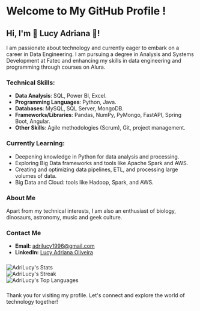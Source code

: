 # Welcome to My GitHub Profile !

## Hi, I'm :frog: Lucy Adriana :frog:!

I am passionate about technology and currently eager to embark on a career in Data Engineering. I am pursuing a degree in Analysis and Systems Development at Fatec and enhancing my skills in data engineering and programming through courses on Alura.

### Technical Skills:

- **Data Analysis**: SQL, Power BI, Excel.
- **Programming Languages**: Python, Java.
- **Databases**: MySQL, SQL Server, MongoDB.
- **Frameworks/Libraries**: Pandas, NumPy, PyMongo, FastAPI, Spring Boot, Angular.
- **Other Skills**: Agile methodologies (Scrum), Git, project management.

### Currently Learning:

- Deepening knowledge in Python for data analysis and processing.
- Exploring Big Data frameworks and tools like Apache Spark and AWS.
- Creating and optimizing data pipelines, ETL, and processing large volumes of data.
- Big Data and Cloud: tools like Hadoop, Spark, and AWS.

### About Me

Apart from my technical interests, I am also an enthusiast of biology, dinosaurs, astronomy, music and geek culture.

### Contact Me

- **Email:** adrilucy1996@gmail.com
- **LinkedIn:** [Lucy Adriana Oliveira](https://www.linkedin.com/in/lucy-adriana-oliveira-25b6b6158)

###
![AdriLucy's Stats](https://github-readme-stats.vercel.app/api?username=AdriLucy&theme=gotham&show_icons=true&hide_border=true&count_private=true)</br>
![AdriLucy's Streak](https://github-readme-streak-stats.herokuapp.com/?user=AdriLucy&theme=gotham&hide_border=true)</br>
![AdriLucy's Top Languages](https://github-readme-stats.vercel.app/api/top-langs/?username=AdriLucy&theme=gotham&show_icons=true&hide_border=true&layout=compact)</br>
<!--[![Lucy-Adriana](https://github-readme-stats.vercel.app/api?username=AdriLucy&theme=gotham)](https://github.com/anuraghazra/github-readme-stats)
[![Lucy-Adriana](https://github-readme-stats.vercel.app/api/top-langs/?username=AdriLucy&hide=html&layout=compact&theme=gotham)](https://github.com/anuraghazra/github-readme-stats)-->

###

Thank you for visiting my profile. Let's connect and explore the world of technology together!

<!---
AdriLucy/AdriLucy is a ✨ special ✨ repository because its `README.md` (this file) appears on your GitHub profile.
You can click the Preview link to take a look at your changes.
--->
